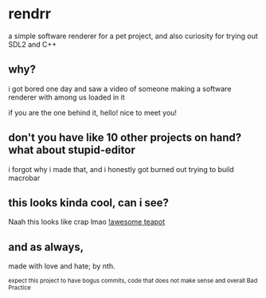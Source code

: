 # rendrr
a simple software renderer for a pet project, and also curiosity for trying out SDL2 and C++

## why? 
i got bored one day and saw a video of someone making a software renderer with among us loaded in it

if you are the one behind it, hello! nice to meet you!

## don't you have like 10 other projects on hand? what about stupid-editor
i forgot why i made that, and i honestly got burned out trying to build macrobar

## this looks kinda cool, can i see?
Naah this looks like crap lmao
[!awesome teapot](/screenshots/teapot.png)
## and as always,
made with love and hate; by nth.

<sub> expect this project to have bogus commits, code that does not make sense and overall Bad Practice</sub>
